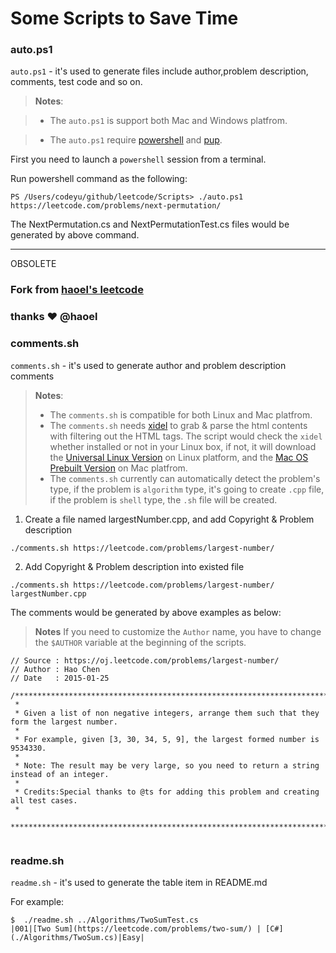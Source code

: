 Some Scripts to Save Time
============

### auto.ps1

`auto.ps1` - it's used to generate files include author,problem description, comments, test code and so on.

> **Notes**:

> - The  `auto.ps1`  is support both Mac and Windows platfrom.

> - The  `auto.ps1`  require [powershell](https://github.com/PowerShell/PowerShell) and [pup](https://github.com/ericchiang/pup). 

First you need to launch a `powershell` session from a terminal.

Run powershell command as the following:

```
PS /Users/codeyu/github/leetcode/Scripts> ./auto.ps1 https://leetcode.com/problems/next-permutation/
```

The NextPermutation.cs and NextPermutationTest.cs files would be generated by above command.

--- 

 OBSOLETE
 
### Fork from [haoel's leetcode](https://github.com/haoel/leetcode)

### thanks &hearts; @haoel


### comments.sh

`comments.sh` - it's used to generate author and problem description comments 

> **Notes**: 
> - The  `comments.sh`  is compatible for both Linux and Mac platfrom.
> - The  `comments.sh`  needs [xidel](http://videlibri.sourceforge.net/xidel.html) to grab & parse the html  contents with filtering out the HTML tags. The script  would check the `xidel`  whether installed or not in your Linux box, if not, it will download the [Universal Linux Version](http://videlibri.sourceforge.net/xidel.html#downloads) on Linux platform, and the [Mac OS Prebuilt Version](https://www.evernote.com/shard/s69/sh/ff1e78f3-a369-4855-b18f-6184ce789c45/f3511927d0fb356ce883835f2eb712e0) on Mac platfrom.
> - The  `comments.sh`  currently can automatically detect the problem's type, if the problem is `algorithm` type, it's going to create `.cpp` file, if the problem is `shell` type, the `.sh` file will be created.

1) Create a file named largestNumber.cpp, and add Copyright & Problem description
```
./comments.sh https://leetcode.com/problems/largest-number/
```

2) Add Copyright & Problem description into existed file
```
./comments.sh https://leetcode.com/problems/largest-number/ largestNumber.cpp
```

The comments would be generated by above examples as below:

> **Notes**
> If you need to customize the `Author` name, you have to change the `$AUTHOR` variable at the beginning of the scripts.

```
// Source : https://oj.leetcode.com/problems/largest-number/
// Author : Hao Chen
// Date   : 2015-01-25

/**********************************************************************************
 *
 * Given a list of non negative integers, arrange them such that they form the largest number.
 *
 * For example, given [3, 30, 34, 5, 9], the largest formed number is 9534330.
 *
 * Note: The result may be very large, so you need to return a string instead of an integer.
 *
 * Credits:Special thanks to @ts for adding this problem and creating all test cases.
 *
 **********************************************************************************/


```

### readme.sh

`readme.sh` - it's used to generate the table item in README.md

For example:

```
$  ./readme.sh ../Algorithms/TwoSumTest.cs
|001|[Two Sum](https://leetcode.com/problems/two-sum/) | [C#](./Algorithms/TwoSum.cs)|Easy|
```

